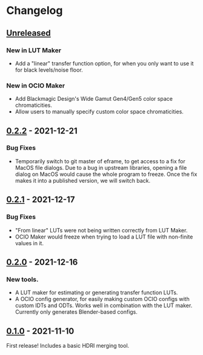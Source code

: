 # Changelog


## [Unreleased]

### New in LUT Maker
- Add a "linear" transfer function option, for when you only want to use it for black levels/noise floor.

### New in OCIO Maker
- Add Blackmagic Design's Wide Gamut Gen4/Gen5 color space chromaticities.
- Allow users to manually specify custom color space chromaticities.


## [0.2.2] - 2021-12-21

### Bug Fixes

- Temporarily switch to git master of eframe, to get access to a fix for MacOS file dialogs.  Due to a bug in upstream libraries, opening a file dialog on MacOS would cause the whole program to freeze.  Once the fix makes it into a published version, we will switch back.


## [0.2.1] - 2021-12-17

### Bug Fixes

- "From linear" LUTs were not being written correctly from LUT Maker.
- OCIO Maker would freeze when trying to load a LUT file with non-finite values in it.


## [0.2.0] - 2021-12-16

### New tools.

- A LUT maker for estimating or generating transfer function LUTs.
- A OCIO config generator, for easily making custom OCIO configs with custom IDTs and ODTs.  Works well in combination with the LUT maker.  Currently only generates Blender-based configs.


## [0.1.0] - 2021-11-10

First release!  Includes a basic HDRI merging tool.


[Unreleased]: https://github.com/EatTheFuture/image_tools/compare/v0.2.2...HEAD
[0.2.2]: https://github.com/EatTheFuture/image_tools/compare/v0.2.1...v0.2.2
[0.2.1]: https://github.com/EatTheFuture/image_tools/compare/v0.2.0...v0.2.1
[0.2.0]: https://github.com/EatTheFuture/image_tools/compare/v0.1.0...v0.2.0
[0.1.0]: https://github.com/EatTheFuture/image_rools/release/tag/v0.1.0